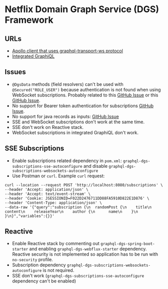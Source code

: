 # Netflix Domain Graph Service (DGS) Framework

## URLs

* [Apollo client that uses graphql-transport-ws protocol](http://localhost:8080/apollo/index.html)
* [Integrated GraphiQL](http://localhost:8080/graphiql)

## Issues

* `@DgsData` methods (field resolvers) can't be used with `@Secured("ROLE_USER")` because authentication is not found when using WebSocket subscriptions. Probably related to this [GitHub Issue](https://github.com/Netflix/dgs-framework/issues/1294) or this [GitHub Issue](https://github.com/Netflix/dgs-framework/issues/458).
* No support for Bearer token authentication for subscriptions [GitHub Issue](https://github.com/Netflix/dgs-framework/issues/450).
* No support for java records as inputs: [GitHub Issue](https://github.com/Netflix/dgs-framework/issues/1138)
* SSE and WebSocket subscriptions don't work at the same time.
* SSE don't work on Reactive stack.
* WebSocket subscriptions in integrated GraphiQL don't work.


## SSE Subscriptions

* Enable subscriptions related dependency in `pom.xml`: `graphql-dgs-subscriptions-sse-autoconfigure` and disable `graphql-dgs-subscriptions-websockets-autoconfigure`
* Use Postman or `curl`. Example `curl` request:

```
curl --location --request POST 'http://localhost:8080/subscriptions' \
--header 'Accept: application/json' \
--header 'Accept: text/event-stream' \
--header 'Cookie: JSESSIONID=F022D2476711DD88FA5910D822E1D876' \
--header 'Content-Type: application/json' \
--data-raw '{"query":"subscription {\n  randomPost {\n    title\n    content\n    releaseYear\n    author {\n      name\n    }\n  }\n}","variables":{}}'
```

## Reactive

* Enable Reactive stack by commenting out `graphql-dgs-spring-boot-starter` and enabling `graphql-dgs-webflux-starter` dependency. Reactive security is not implemented so application has to be run with `no-security` profile.
* Subscription dependency `graphql-dgs-subscriptions-websockets-autoconfigure` is not required.
* SSE don't work (`graphql-dgs-subscriptions-sse-autoconfigure` dependency can't be enabled)
